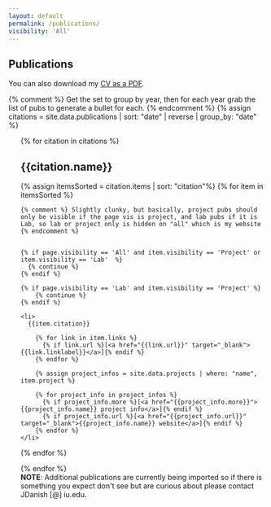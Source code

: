 ```yaml
---
layout: default
permalink: /publications/
visibility: 'All'
---
```


## Publications

You can also download my <a href="../assets/jdanish_webcv.pdf" target="_blank">CV as a PDF</a>.

{% comment %} Get the set to group by year, then for each year grab the list of pubs to generate a bullet for each. {% endcomment %}
{% assign citations = site.data.publications |  sort: "date" | reverse | group_by: "date"  %}
<ul class="pubs">
{% for citation in citations %}


<h2>{{citation.name}}</h2> 

  {% assign itemsSorted = citation.items | sort: "citation"%}
  {% for item in itemsSorted %}

    {% comment %} Slightly clunky, but basically, project pubs should only be visible if the page vis is project, and lab pubs if it is Lab, so lab or project only is hidden on "all" which is my website {% endcomment %} 


    {% if page.visibility == 'All' and item.visibility == 'Project' or  item.visibility == 'Lab'  %}    
      {% continue %}
    {% endif %}

    {% if page.visibility == 'Lab' and item.visibility == 'Project' %}    
        {% continue %}
    {% endif %}

    <li>
      {{item.citation}}      
      
        {% for link in item.links %}
          {% if link.url %}[<a href="{{link.url}}" target="_blank">{{link.linklabel}}</a>]{% endif %}
        {% endfor %}

        {% assign project_infos = site.data.projects | where: "name", item.project %}

        {% for project_info in project_infos %}
          {% if project_info.more %}[<a href="{{project_info.more}}">{{project_info.name}} project info</a>]{% endif %}
          {% if project_info.url %}[<a href="{{project_info.url}}" target="_blank">{{project_info.name}} website</a>]{% endif %}
        {% endfor %}
    </li>
  
  {% endfor %}

{% endfor %}
<br>
<strong>NOTE</strong>: Additional publications are currently being imported so if there is something you expect don't see but are curious about please contact JDanish [@] iu.edu.

